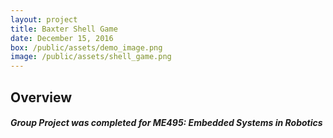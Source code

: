 ```yaml
---
layout: project
title: Baxter Shell Game
date: December 15, 2016
box: /public/assets/demo_image.png
image: /public/assets/shell_game.png
---
```


## Overview

##### Group Project was completed for ME495: Embedded Systems in Robotics

